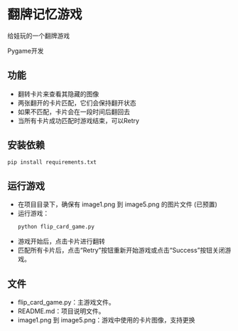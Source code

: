 # 翻牌记忆游戏
给娃玩的一个翻牌游戏

Pygame开发

## 功能

- 翻转卡片来查看其隐藏的图像
- 两张翻开的卡片匹配，它们会保持翻开状态
- 如果不匹配，卡片会在一段时间后翻回去
- 当所有卡片成功匹配时游戏结束，可以Retry

## 安装依赖
```bash
pip install requirements.txt
```

## 运行游戏
- 在项目目录下，确保有 image1.png 到 image5.png 的图片文件 (已预置)
- 运行游戏：
   ```bash
   python flip_card_game.py
  ```
- 游戏开始后，点击卡片进行翻转
- 匹配所有卡片后，点击“Retry”按钮重新开始游戏或点击“Success”按钮关闭游戏。

## 文件
- flip_card_game.py：主游戏文件。
- README.md：项目说明文件。
- image1.png 到 image5.png：游戏中使用的卡片图像，支持更换

